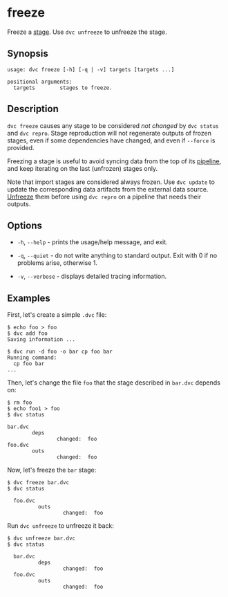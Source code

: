 # freeze

Freeze a [stage](/doc/command-reference/run). Use `dvc unfreeze` to unfreeze the
stage.

## Synopsis

```usage
usage: dvc freeze [-h] [-q | -v] targets [targets ...]

positional arguments:
  targets        stages to freeze.
```

## Description

`dvc freeze` causes any stage to be considered _not changed_ by `dvc status` and
`dvc repro`. Stage reproduction will not regenerate <abbr>outputs</abbr> of
frozen stages, even if some dependencies have changed, and even if `--force` is
provided.

Freezing a stage is useful to avoid syncing data from the top of its
[pipeline](/doc/command-reference/pipeline), and keep iterating on the last
(unfrozen) stages only.

Note that <abbr>import stages</abbr> are considered always frozen. Use
`dvc update` to update the corresponding <abbr>data artifacts</abbr> from the
external data source. [Unfreeze](/doc/command-reference/unfreeze) them before
using `dvc repro` on a pipeline that needs their outputs.

## Options

- `-h`, `--help` - prints the usage/help message, and exit.

- `-q`, `--quiet` - do not write anything to standard output. Exit with 0 if no
  problems arise, otherwise 1.

- `-v`, `--verbose` - displays detailed tracing information.

## Examples

First, let's create a simple `.dvc` file:

```dvc
$ echo foo > foo
$ dvc add foo
Saving information ...

$ dvc run -d foo -o bar cp foo bar
Running command:
  cp foo bar
...
```

Then, let's change the file `foo` that the stage described in `bar.dvc` depends
on:

```dvc
$ rm foo
$ echo foo1 > foo
$ dvc status

bar.dvc
        deps
                changed:  foo
foo.dvc
        outs
                changed:  foo
```

Now, let's freeze the `bar` stage:

```dvc
$ dvc freeze bar.dvc
$ dvc status

  foo.dvc
          outs
                  changed:  foo
```

Run `dvc unfreeze` to unfreeze it back:

```dvc
$ dvc unfreeze bar.dvc
$ dvc status

  bar.dvc
          deps
                  changed:  foo
  foo.dvc
          outs
                  changed:  foo
```

